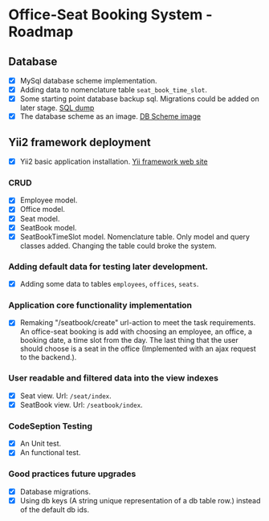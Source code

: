 # Office-Seat Booking System - Roadmap

## Database

- [x] MySql database scheme implementation.
- [x] Adding data to nomenclature table `seat_book_time_slot`.
- [x] Some starting point database backup sql. Migrations could be added on later stage.
	[SQL dump](https://github.com/koredalin/Office-Seat-Booking-System/blob/master/common/db_backups/office_booking_8X2021.sql)
- [x] The database scheme as an image.
	[DB Scheme image](https://github.com/koredalin/Office-Seat-Booking-System/blob/master/common/db_backups/DB_Scheme_8X2021.png)

## Yii2 framework deployment

- [x] Yii2 basic application installation.
	[Yii framework web site](https://www.yiiframework.com/)

### CRUD

- [x] Employee model.
- [x] Office model.
- [x] Seat model.
- [x] SeatBook model.
- [x] SeatBookTimeSlot model. Nomenclature table. Only model and query classes added. Changing the table could broke the system.

### Adding default data for testing later development.

- [x] Adding some data to tables `employees`, `offices`, `seats`.

### Application core functionality implementation

- [x] Remaking "/seatbook/create" url-action to meet the task requirements.
	An office-seat booking is add with choosing an employee, an office, a booking date, a time slot from the day. The last thing that the user should choose is a seat in the office (Implemented with an ajax request to the backend.).

### User readable and filtered data into the view indexes

- [x] Seat view. Url: `/seat/index`.
- [x] SeatBook view. Url: `/seatbook/index`.

### CodeSeption Testing

- [x] An Unit test.
- [x] An functional test.

### Good practices future upgrades

- [x] Database migrations.
- [x] Using db keys (A string unique representation of a db table row.) instead of the default db ids.
